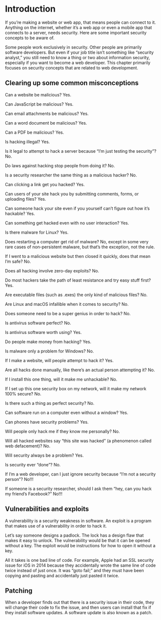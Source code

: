 # Introduction

If you’re making a website or web app, that means people can connect to it. Anything on the internet, whether it’s a web app or even a mobile app that connects to a server, needs security. Here are some important security concepts to be aware of. 

Some people work exclusively in security. Other people are primarily software developers. But even if your job title isn’t something like “security analyst,” you still need to know a thing or two about information security, especially if you want to become a web developer. This chapter primarily focuses on security concepts that are related to web development. 

## Clearing up some common misconceptions

Can a website be malicious? Yes.

Can JavaScript be malicious? Yes.

Can email attachments be malicious? Yes.

Can a word document be malicious? Yes.

Can a PDF be malicious? Yes.

Is hacking illegal? Yes.

Is it legal to attempt to hack a server because “I’m just testing the security”? No.

Do laws against hacking stop people from doing it? No.

Is a security researcher the same thing as a malicious hacker? No.

Can clicking a link get you hacked? Yes.

Can users of your site hack you by submitting comments, forms, or uploading files? Yes.

Can someone hack your site even if you yourself can’t figure out how it’s hackable? Yes.

Can something get hacked even with no user interaction? Yes.

Is there malware for Linux? Yes.

Does restarting a computer get rid of malware? No, except in some very rare cases of non-persistent malware, but that’s the exception, not the rule.

If I went to a malicious website but then closed it quickly, does that mean I’m safe? No.

Does all hacking involve zero-day exploits? No.

Do most hackers take the path of least resistance and try easy stuff first? Yes.

Are executable files (such as .exes) the only kind of malicious files? No.

Are Linux and macOS infallible when it comes to security? No.

Does someone need to be a super genius in order to hack? No.

Is antivirus software perfect? No.

Is antivirus software worth using? Yes.

Do people make money from hacking? Yes.

Is malware only a problem for Windows? No.

If I make a website, will people attempt to hack it? Yes.

Are all hacks done manually, like there’s an actual person attempting it? No.

If I install this one thing, will it make me unhackable? No.

If I set up this one security box on my network, will it make my network 100% secure? No.

Is there such a thing as perfect security? No.

Can software run on a computer even without a window? Yes.

Can phones have security problems? Yes.

Will people only hack me if they know me personally? No.

Will all hacked websites say “this site was hacked” (a phenomenon called web defacement)? No.

Will security always be a problem? Yes.

Is security ever “done”? No.

If I’m a web developer, can I just ignore security because “I’m not a security person”? No!!!

If someone is a security researcher, should I ask them “hey, can you hack my friend’s Facebook?” No!!!

## Vulnerabilities and exploits
A vulnerability is a security weakness in software. An exploit is a program that makes use of a vulnerability in order to hack it.

Let’s say someone designs a padlock. The lock has a design flaw that makes it easy to unlock. The vulnerability would be that it can be opened without a key. The exploit would be instructions for how to open it without a key.

All it takes is one bad line of code. For example, Apple had an SSL security issue for iOS in 2014 because they accidentally wrote the same line of code twice instead of just once. It was “goto fail;” and they must have been copying and pasting and accidentally just pasted it twice. 

## Patching
When a developer finds out that there is a security issue in their code, they will change their code to fix the issue, and then users can install that fix if they install software updates. A software update is also known as a patch.
